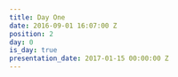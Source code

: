 ```yaml
---
title: Day One
date: 2016-09-01 16:07:00 Z
position: 2
day: 0
is_day: true
presentation_date: 2017-01-15 00:00:00 Z
---
```


